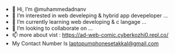 - 👋 Hi, I’m @muhammedadnanv
- 👀 I’m interested in web develeping & hybrid app devepeloper ...
- 🌱 I’m currently learning web developing & c langage ...
- 💞️ I’m looking to collaborate on ...
- 📫 more about vist : https://ad-web-comic.cyberkozhi0.repl.co/
- My Contact Number Is  laptopumphonesetakkal@gmail.com

